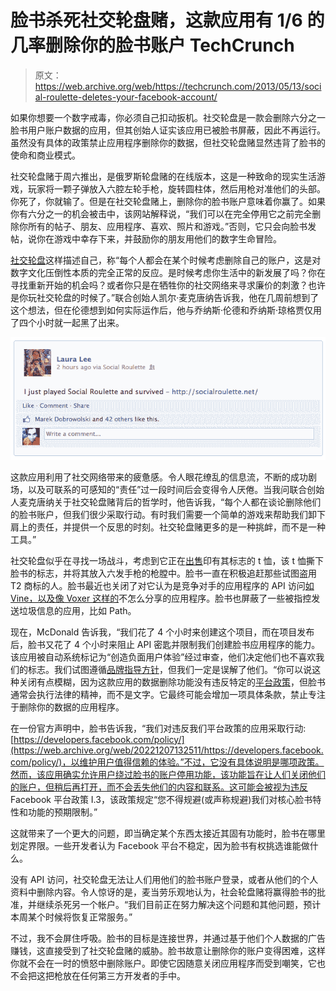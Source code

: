 # 脸书杀死社交轮盘赌，这款应用有 1/6 的几率删除你的脸书账户 TechCrunch

> 原文：<https://web.archive.org/web/https://techcrunch.com/2013/05/13/social-roulette-deletes-your-facebook-account/>

如果你想要一个数字戒毒，你必须自己扣动扳机。社交轮盘是一款会删除六分之一脸书用户账户数据的应用，但其创始人证实该应用已被脸书屏蔽，因此不再运行。虽然没有具体的政策禁止应用程序删除你的数据，但社交轮盘赌显然违背了脸书的使命和商业模式。

社交轮盘赌于周六推出，是俄罗斯轮盘赌的在线版本，这是一种致命的现实生活游戏，玩家将一颗子弹放入六腔左轮手枪，旋转圆柱体，然后用枪对准他们的头部。你死了，你就输了。但是在社交轮盘赌上，删除你的脸书账户意味着你赢了。如果你有六分之一的机会被击中，该网站解释说，“我们可以在完全停用它之前完全删除你所有的帖子、朋友、应用程序、喜欢、照片和游戏。”否则，它只会向脸书发帖，说你在游戏中幸存下来，并鼓励你的朋友用他们的数字生命冒险。

[社交轮盘](https://web.archive.org/web/20221207132511/http://socialroulette.net/)这样描述自己，称“每个人都会在某个时候考虑删除自己的账户，这是对数字文化压倒性本质的完全正常的反应。是时候考虑你生活中的新发展了吗？你在寻找重新开始的机会吗？或者你只是在牺牲你的社交网络来寻求廉价的刺激？也许是你玩社交轮盘的时候了。”联合创始人凯尔·麦克唐纳告诉我，他在几周前想到了这个想法，但在伦德想到如何实际运作后，他与乔纳斯·伦德和乔纳斯·琼格贾仅用了四个小时就一起黑了出来。

![582x226xpost.png.pagespeed.ic.alvC_X5fxq](img/716c6c7f9a694a758d7f0c61bd0737b3.png)

这款应用利用了社交网络带来的疲惫感。令人眼花缭乱的信息流，不断的成功剧场，以及可联系的可感知的“责任”过一段时间后会变得令人厌倦。当我问联合创始人麦克唐纳关于社交轮盘赌背后的哲学时，他告诉我，“每个人都在谈论删除他们的脸书账户，但我们很少采取行动。有时我们需要一个简单的游戏来帮助我们卸下肩上的责任，并提供一个反思的时刻。社交轮盘赌更多的是一种挑衅，而不是一种工具。”

社交轮盘似乎在寻找一场战斗，考虑到它正在[出售](https://web.archive.org/web/20221207132511/http://skreened.com/socialroulette/i-survived-social-roulette)印有其标志的 t 恤，该 t 恤撕下脸书的标志，并将其放入六发手枪的枪膛中。脸书一直在积极追赶那些试图盗用 T2 商标的人。脸书最近也关闭了对它认为是竞争对手的应用程序的 API 访问[如 Vine，以及像 Voxer 这样的](https://web.archive.org/web/20221207132511/https://beta.techcrunch.com/2013/01/24/my-precious-social-graph/)不怎么分享的应用程序。脸书也屏蔽了一些被指控发送垃圾信息的应用，比如 Path。

现在，McDonald 告诉我，“我们花了 4 个小时来创建这个项目，而在项目发布后，脸书又花了 4 个小时来阻止 API 密匙并限制我们创建脸书应用程序的能力。该应用被自动系统标记为“创造负面用户体验”经过审查，他们决定他们也不喜欢我们的标志。我们试图遵循[品牌指导方针](https://web.archive.org/web/20221207132511/https://www.facebookbrand.com/dos-donts)，但我们一定是误解了他们。“你可以说这种关闭有点模糊，因为这款应用的数据删除功能没有违反特定的[平台政策](https://web.archive.org/web/20221207132511/https://developers.facebook.com/policy/)，但脸书通常会执行法律的精神，而不是文字。它最终可能会增加一项具体条款，禁止专注于删除你的数据的应用程序。

在一份官方声明中，脸书告诉我，“我们对违反我们平台政策的应用采取行动:[https://developers.facebook.com/policy/](https://web.archive.org/web/20221207132511/https://developers.facebook.com/policy/)，以维护用户值得信赖的体验。”不过，它没有具体说明是哪项政策。然而，该应用确实允许用户绕过脸书的账户停用功能，该功能旨在让人们关闭他们的账户，但稍后再打开，而不会丢失他们的内容和联系。这可能会被视为违反 Facebook 平台政策 I.3，该政策规定“您不得规避(或声称规避)我们对核心脸书特性和功能的预期限制。”

这就带来了一个更大的问题，即当确定某个东西太接近其固有功能时，脸书在哪里划定界限。一些开发者认为 Facebook 平台不稳定，因为脸书有权挑选谁能做什么。

没有 API 访问，社交轮盘无法让人们用他们的脸书账户登录，或者从他们的个人资料中删除内容。令人惊讶的是，麦当劳乐观地认为，社会轮盘赌将赢得脸书的批准，并继续杀死另一个帐户。“我们目前正在努力解决这个问题和其他问题，预计本周某个时候将恢复正常服务。”

不过，我不会屏住呼吸。脸书的目标是连接世界，并通过基于他们个人数据的广告赚钱，这直接受到了社交轮盘赌的威胁。脸书故意让删除你的账户变得困难，这样你就不会在一时的愤怒中删除账户。即使它因随意关闭应用程序而受到嘲笑，它也不会把这把枪放在任何第三方开发者的手中。